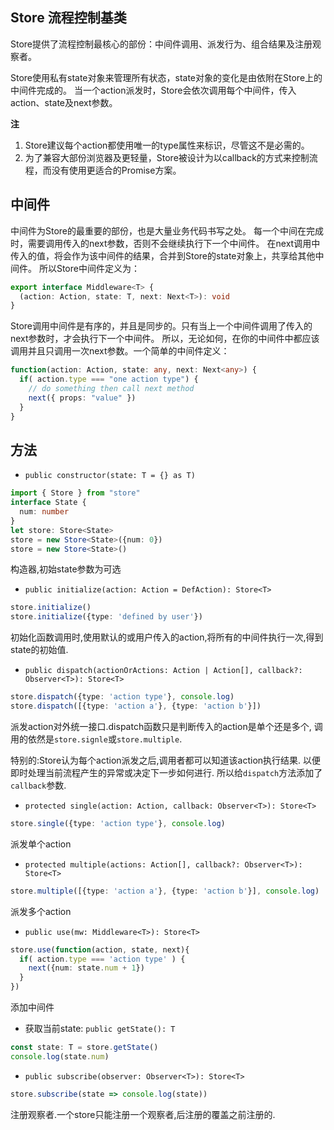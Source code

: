 ## Store 流程控制基类
Store提供了流程控制最核心的部份：中间件调用、派发行为、组合结果及注册观察者。

Store使用私有state对象来管理所有状态，state对象的变化是由依附在Store上的中间件完成的。
当一个action派发时，Store会依次调用每个中间件，传入action、state及next参数。

**注**
1. Store建议每个action都使用唯一的type属性来标识，尽管这不是必需的。
2. 为了兼容大部份浏览器及更轻量，Store被设计为以callback的方式来控制流程，而没有使用更适合的Promise方案。

## 中间件
中间件为Store的最重要的部份，也是大量业务代码书写之处。
每一个中间在完成时，需要调用传入的next参数，否则不会继续执行下一个中间件。
在next调用中传入的值，将会作为该中间件的结果，合并到Store的state对象上，共享给其他中间件。
所以Store中间件定义为：
```ts
export interface Middleware<T> {
  (action: Action, state: T, next: Next<T>): void
}
```
Store调用中间件是有序的，并且是同步的。只有当上一个中间件调用了传入的next参数时，才会执行下一个中间件。
所以，无论如何，在你的中间件中都应该调用并且只调用一次next参数。一个简单的中间件定义：
```ts
function(action: Action, state: any, next: Next<any>) {
  if( action.type === "one action type") {
    // do something then call next method
    next({ props: "value" })
  }
}
```

## 方法
+ `public constructor(state: T = {} as T)`
```ts
import { Store } from "store"
interface State {
  num: number
}
let store: Store<State>
store = new Store<State>({num: 0})
store = new Store<State>()
```
构造器,初始state参数为可选

+ `public initialize(action: Action = DefAction): Store<T>`
```ts
store.initialize()
store.initialize({type: 'defined by user'})
```
初始化函数调用时,使用默认的或用户传入的action,将所有的中间件执行一次,得到state的初始值.

+ `public dispatch(actionOrActions: Action | Action[], callback?: Observer<T>): Store<T>`
```ts
store.dispatch({type: 'action type'}, console.log)
store.dispatch([{type: 'action a'}, {type: 'action b'}])
```
派发action对外统一接口.dispatch函数只是判断传入的action是单个还是多个,
调用的依然是`store.signle`或`store.multiple`.

特别的:Store认为每个action派发之后,调用者都可以知道该action执行结果.
以便即时处理当前流程产生的异常或决定下一步如何进行.
所以给`dispatch`方法添加了`callback`参数.

+ `protected single(action: Action, callback: Observer<T>): Store<T>`
```ts
store.single({type: 'action type'}, console.log)
```
派发单个action

+ `protected multiple(actions: Action[], callback?: Observer<T>): Store<T>`
```ts
store.multiple([{type: 'action a'}, {type: 'action b'}], console.log)
```
派发多个action

+ `public use(mw: Middleware<T>): Store<T>`
```ts
store.use(function(action, state, next){
  if( action.type === 'action type' ) {
    next({num: state.num + 1})
  }
})
```
添加中间件

+ 获取当前state: `public getState(): T`
```ts
const state: T = store.getState()
console.log(state.num)
```

+ `public subscribe(observer: Observer<T>): Store<T>`
```ts
store.subscribe(state => console.log(state))
```
注册观察者.一个store只能注册一个观察者,后注册的覆盖之前注册的.
